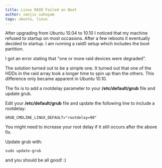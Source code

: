 ```yaml
---
title: Linux RAID Failed on Boot
author: sanjiv sahayam
tags: ubuntu, linux
---
```


After upgrading from Ubuntu 10.04 to 10.10 I noticed that my machine refused to startup on most occasions. After a few reboots it eventually decided to startup. I am running a raid0 setup which includes the boot partition.

I got an error stating that "one or more raid devices were degraded". 

The solution turned out to be a simple one. It turned out that one of the HDDs in the raid array took a longer time to spin up than the others. This difference only became apparent in Ubuntu 10.10.

The fix is to add a rootdelay parameter to your __/etc/default/grub__ file and update grub.

Edit your __/etc/default/grub__ file and update the following line to include a rootdelay:

    GRUB_CMDLINE_LINUX_DEFAULT="rootdelay=90" 

You might need to increase your root delay if it still occurs after the above fix.

Update grub with:

    sudo update-grub


and you should be all good! :)